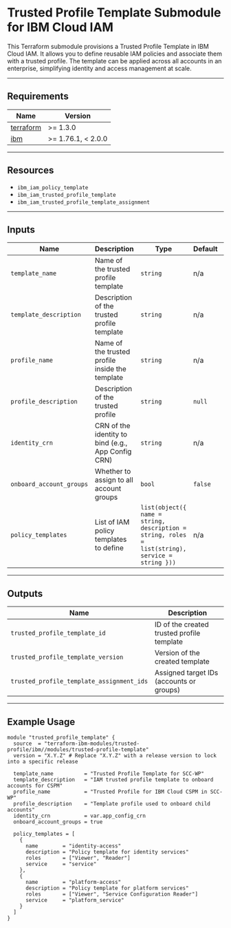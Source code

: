# Trusted Profile Template Submodule for IBM Cloud IAM

This Terraform submodule provisions a Trusted Profile Template in IBM Cloud IAM. It allows you to define reusable IAM policies and associate them with a trusted profile. The template can be applied across all accounts in an enterprise, simplifying identity and access management at scale.

---

## Requirements

| Name | Version |
|------|---------|
| <a name="requirement_terraform"></a> [terraform](#requirement_terraform) | >= 1.3.0 |
| <a name="requirement_ibm"></a> [ibm](#requirement_ibm) | >= 1.76.1, < 2.0.0 |

---

## Resources

- `ibm_iam_policy_template`
- `ibm_iam_trusted_profile_template`
- `ibm_iam_trusted_profile_template_assignment`

---

## Inputs

| Name | Description | Type | Default | Required |
|------|-------------|------|---------|:--------:|
| `template_name` | Name of the trusted profile template | `string` | n/a | yes |
| `template_description` | Description of the trusted profile template | `string` | n/a | yes |
| `profile_name` | Name of the trusted profile inside the template | `string` | n/a | yes |
| `profile_description` | Description of the trusted profile | `string` | `null` | no |
| `identity_crn` | CRN of the identity to bind (e.g., App Config CRN) | `string` | n/a | yes |
| `onboard_account_groups` | Whether to assign to all account groups | `bool` | `false` | no |
| `policy_templates` | List of IAM policy templates to define | `list(object({ name = string, description = string, roles = list(string), service = string }))` | n/a | yes |

---

## Outputs

| Name | Description |
|------|-------------|
| `trusted_profile_template_id` | ID of the created trusted profile template |
| `trusted_profile_template_version` | Version of the created template |
| `trusted_profile_template_assignment_ids` | Assigned target IDs (accounts or groups) |

---

## Example Usage

```hcl
module "trusted_profile_template" {
  source  = "terraform-ibm-modules/trusted-profile/ibm//modules/trusted-profile-template"
  version = "X.Y.Z" # Replace "X.Y.Z" with a release version to lock into a specific release

  template_name          = "Trusted Profile Template for SCC-WP"
  template_description   = "IAM trusted profile template to onboard accounts for CSPM"
  profile_name           = "Trusted Profile for IBM Cloud CSPM in SCC-WP"
  profile_description    = "Template profile used to onboard child accounts"
  identity_crn           = var.app_config_crn
  onboard_account_groups = true

  policy_templates = [
    {
      name        = "identity-access"
      description = "Policy template for identity services"
      roles       = ["Viewer", "Reader"]
      service     = "service"
    },
    {
      name        = "platform-access"
      description = "Policy template for platform services"
      roles       = ["Viewer", "Service Configuration Reader"]
      service     = "platform_service"
    }
  ]
}

